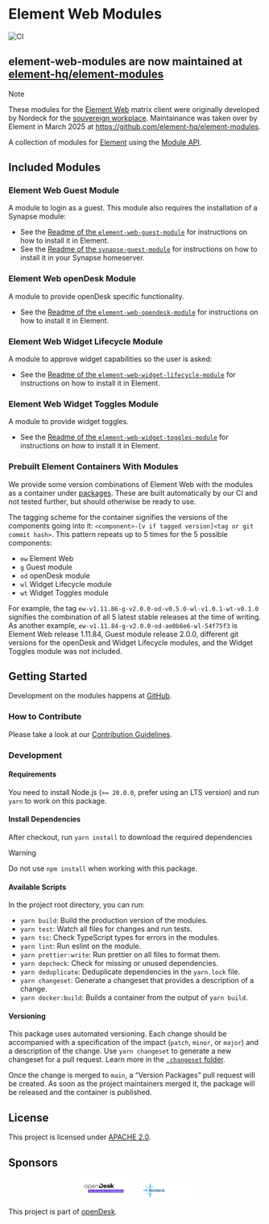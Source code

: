 # Element Web Modules

![CI](https://github.com/nordeck/element-web-modules/workflows/CI/badge.svg)

## element-web-modules are now maintained at [element-hq/element-modules](https://github.com/element-hq/element-modules)

> [!NOTE]
> These modules for the [Element Web](https://github.com/element-hq/element-web) matrix client were originally developed by Nordeck for the [souvereign workplace](#sponsors).
> Maintainance was taken over by Element in March 2025 at <https://github.com/element-hq/element-modules>.

A collection of modules for [Element](https://github.com/vector-im/element-web/) using the [Module API](https://www.npmjs.com/package/@matrix-org/react-sdk-module-api).

## Included Modules

### Element Web Guest Module

A module to login as a guest.
This module also requires the installation of a Synapse module:

- See the [Readme of the `element-web-guest-module`](./packages/element-web-guest-module/README.md) for instructions on how to install it in Element.
- See the [Readme of the `synapse-guest-module`](./packages/synapse-guest-module/README.md) for instructions on how to install it in your Synapse homeserver.

### Element Web openDesk Module

A module to provide openDesk specific functionality.

- See the [Readme of the `element-web-opendesk-module`](./packages/element-web-opendesk-module/README.md) for instructions on how to install it in Element.

### Element Web Widget Lifecycle Module

A module to approve widget capabilities so the user is asked:

- See the [Readme of the `element-web-widget-lifecycle-module`](./packages/element-web-widget-lifecycle-module/README.md) for instructions on how to install it in Element.

### Element Web Widget Toggles Module

A module to provide widget toggles.

- See the [Readme of the `element-web-widget-toggles-module`](./packages/element-web-widget-toggles-module/README.md) for instructions on how to install it in Element.

### Prebuilt Element Containers With Modules

We provide some version combinations of Element Web with the modules as a container under [packages](https://github.com/nordeck/element-web-modules/pkgs/container/element-web-modules).
These are built automatically by our CI and not tested further, but should otherwise be ready to use.

The tagging scheme for the container signifies the versions of the components going into it: `<component>-[v if tagged version]<tag or git commit hash>`.
This pattern repeats up to 5 times for the 5 possible components:

- `ew` Element Web
- `g` Guest module
- `od` openDesk module
- `wl` Widget Lifecycle module
- `wt` Widget Toggles module

For example, the tag `ew-v1.11.86-g-v2.0.0-od-v0.5.0-wl-v1.0.1-wt-v0.1.0` signifies the combination of all 5 latest stable releases at the time of writing.
As another example, `ew-v1.11.84-g-v2.0.0-od-ae0b6e6-wl-54f75f3` is Element Web release 1.11.84, Guest module release 2.0.0, different git versions for the openDesk and Widget Lifecycle modules, and the Widget Toggles module was not included.

## Getting Started

Development on the modules happens at [GitHub](https://github.com/nordeck/element-web-modules).

### How to Contribute

Please take a look at our [Contribution Guidelines](https://github.com/nordeck/.github/blob/main/docs/CONTRIBUTING.md).

### Development

#### Requirements

You need to install Node.js (`>= 20.0.0`, prefer using an LTS version) and run
`yarn` to work on this package.

#### Install Dependencies

After checkout, run `yarn install` to download the required dependencies

> [!WARNING]
> Do not use `npm install` when working with this package.

#### Available Scripts

In the project root directory, you can run:

- `yarn build`: Build the production version of the modules.
- `yarn test`: Watch all files for changes and run tests.
- `yarn tsc`: Check TypeScript types for errors in the modules.
- `yarn lint`: Run eslint on the module.
- `yarn prettier:write`: Run prettier on all files to format them.
- `yarn depcheck`: Check for missing or unused dependencies.
- `yarn deduplicate`: Deduplicate dependencies in the `yarn.lock` file.
- `yarn changeset`: Generate a changeset that provides a description of a
  change.
- `yarn docker:build`: Builds a container from the output of `yarn build`.

#### Versioning

This package uses automated versioning.
Each change should be accompanied with a specification of the impact (`patch`, `minor`, or `major`) and a description of the change.
Use `yarn changeset` to generate a new changeset for a pull request.
Learn more in the [`.changeset` folder](./.changeset).

Once the change is merged to `main`, a “Version Packages” pull request will be created.
As soon as the project maintainers merged it, the package will be released and the container is published.

## License

This project is licensed under [APACHE 2.0](./LICENSE).

## Sponsors

<p align="center">
   <a href="https://www.cio.bund.de/Webs/CIO/DE/digitale-loesungen/digitale-souveraenitaet/souveraener-arbeitsplatz/souverarner-arbeitsplatz-node.html"><img src="./docs/logos/OpenDesk_Logo_Claim_farbig.svg" alt="openDesk" width="20%"></a>
   &nbsp;&nbsp;&nbsp;&nbsp;
   <a href="https://www.nordeck.net/"><img src="./docs/logos/nordecklogo.png" alt="Nordeck" width="20%"></a>
</p>

This project is part of [openDesk](https://www.cio.bund.de/Webs/CIO/DE/digitale-loesungen/digitale-souveraenitaet/souveraener-arbeitsplatz/souverarner-arbeitsplatz-node.html).
